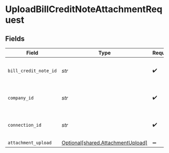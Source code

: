 # UploadBillCreditNoteAttachmentRequest


## Fields

| Field                                                                        | Type                                                                         | Required                                                                     | Description                                                                  | Example                                                                      |
| ---------------------------------------------------------------------------- | ---------------------------------------------------------------------------- | ---------------------------------------------------------------------------- | ---------------------------------------------------------------------------- | ---------------------------------------------------------------------------- |
| `bill_credit_note_id`                                                        | *str*                                                                        | :heavy_check_mark:                                                           | Unique identifier for a bill credit note.                                    |                                                                              |
| `company_id`                                                                 | *str*                                                                        | :heavy_check_mark:                                                           | Unique identifier for a company.                                             | 8a210b68-6988-11ed-a1eb-0242ac120002                                         |
| `connection_id`                                                              | *str*                                                                        | :heavy_check_mark:                                                           | Unique identifier for a connection.                                          | 2e9d2c44-f675-40ba-8049-353bfcb5e171                                         |
| `attachment_upload`                                                          | [Optional[shared.AttachmentUpload]](../../models/shared/attachmentupload.md) | :heavy_minus_sign:                                                           | N/A                                                                          |                                                                              |